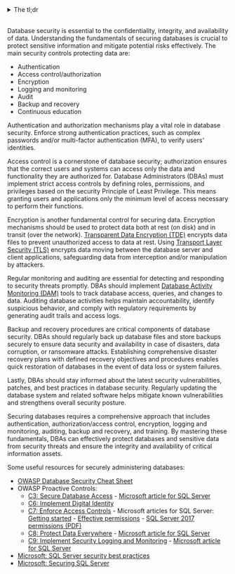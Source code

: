 <details>
  <summary> The tl;dr </summary>
  
* Disable network (TCP) access and require all access over a local socket file or named pipe.
* Configure the database to only bind on localhost.
* Restrict access to the network port to specific hosts with firewall rules.
* Place the database server in a separate subnet isolated from the application server.
* For access from an untrusted system (e.g. thick clients) always connect to the backend through an API that enforces appropriate access control. Never make direct connections.
* Implement [TLS encryption](https://cheatsheetseries.owasp.org/cheatsheets/Transport_Layer_Security_Cheat_Sheet.html):
  * Configure the database to only allow encrypted connections.
  * Install a trusted digital certificate on the server.
  * Force clients to connect using TLSv1.2+ with modern ciphers (e.g, AES-GCM or ChaCha20).
  * Force clients to verify that the digital certificate is correct.
* Configure Secure Authentication:
  * Always require authentication, including connections from the local server.
  * Use strong and unique passwords for each application or service.
  * Configure access with the [minimum permissions required](https://cheatsheetseries.owasp.org/cheatsheets/Database_Security_Cheat_Sheet.html#creating-secure-permissions).
  * For SQL Server, consider the use of [Windows or Integrated Authentication](https://docs.microsoft.com/en-us/dotnet/framework/data/adonet/sql/authentication-in-sql-server).
  * Follow standard account management processes:
    * Review accounts to ensure they are still required.
    * Review permissions regularly.
    * Remove user accounts when an application is decommissioned.
    * Change system passwords when staff leave, or there is reason to believe that they have been compromised.
* Store database credentials securely:
  * Never store credentials in the application source code.
  * Store credentials in a secrets vault or a configuration file that:
    * Is outside of the web root.
    * Can be read only by the required user(s).
    * Is not checked into source code repositories.
  * Where possible store credentials encrypted or otherwise protected using built-in functionality.
* Configure secure user account permissions
  * Employ the principle of least privilege on a granular level as needed.
  * Do not use built-in root, sa or SYS accounts.
  * Do not grant accounts administrative rights over the database instance.
  * Ensure accounts can only connect from allowed hosts (e.g. localhost or the application server).
  * The account should only access the specific database(s) it needs.
  * Use separate databases and accounts for Dev, UAT, and Prod environments.
  * Grant only required permissions on the databases; most applications only need SELECT, UPDATE and DELETE permissions.
  * The account should not be the owner of the database.
  * Avoid using database links or linked servers. Where they are required, use an account that has been granted access to only the minimum databases, tables, and system privileges required.
  * For security-critical applications, apply permissions at more granular levels:
    * Table-level permissions.
    * Column-level permissions.
    * Row-level permissions.
    * Block access to the underlying tables and require access through restricted views.
* Hardening database configurations
  * Harden the underlying operating system by using a secure baseline such as the [Microsoft Security Baselines](https://docs.microsoft.com/en-us/windows/security/threat-protection/windows-security-baselines).
  * Harden the database application:
    * Install required security updates and patches.
    * Configure database services to run under a low privileged user account.
    * Remove default accounts and databases.
    * Store transaction logs on a separate disk from the main database files.
    * Configure regular backups of the database. Ensure that the backups are protected with appropriate permissions and encrypted.

</details>

<br>

Database security is essential to the confidentiality, integrity, and availability of data. Understanding the fundamentals of securing databases is crucial to protect sensitive information and mitigate potential risks effectively. The main security controls protecting data are:

* Authentication
* Access control/authorization
* Encryption
* Logging and monitoring
* Audit
* Backup and recovery
* Continuous education

Authentication and authorization mechanisms play a vital role in database security. Enforce strong authentication practices, such as complex passwords and/or multi-factor authentication (MFA), to verify users' identities. 

Access control is a cornerstone of database security; authorization ensures that the correct users and systems can access only the data and functionality they are authorized for. Database Administrators (DBAs) must implement strict access controls by defining roles, permissions, and privileges based on the security Principle of Least Privilege. This means granting users and applications only the minimum level of access necessary to perform their functions.

Encryption is another fundamental control for securing data. Encryption mechanisms should be used to protect data both at rest (on disk) and in transit (over the network). [Transparent Data Encryption (TDE)](https://en.wikipedia.org/wiki/Transparent_data_encryption) encrypts data files to prevent unauthorized access to data at rest. Using [Transport Layer Security (TLS)](https://en.wikipedia.org/wiki/Transport_Layer_Security) encrypts data moving between the database server and client applications, safeguarding data from interception and/or manipulation by attackers.

Regular monitoring and auditing are essential for detecting and responding to security threats promptly. DBAs should implement [Database Activity Monitoring (DAM)](https://en.wikipedia.org/wiki/Database_activity_monitoring) tools to track database access, queries, and changes to data. Auditing database activities helps maintain accountability, identify suspicious behavior, and comply with regulatory requirements by generating audit trails and access logs.

Backup and recovery procedures are critical components of database security. DBAs should regularly back up database files and store backups securely to ensure data security and availability in case of disasters, data corruption, or ransomware attacks. Establishing comprehensive disaster recovery plans with defined recovery objectives and procedures enables quick restoration of databases in the event of data loss or system failures.

Lastly, DBAs should stay informed about the latest security vulnerabilities, patches, and best practices in database security. Regularly updating the database system and related software helps mitigate known vulnerabilities and strengthens overall security posture.

Securing databases requires a comprehensive approach that includes authentication, authorization/access control, encryption, logging and monitoring, auditing, backup and recovery, and training. By mastering these fundamentals, DBAs can effectively protect databases and sensitive data from security threats and ensure the integrity and availability of critical information assets.

Some useful resources for securely administering databases:

* [OWASP Database Security Cheat Sheet](https://cheatsheetseries.owasp.org/cheatsheets/Database_Security_Cheat_Sheet.html#database-configuration-and-hardening)
* OWASP Proactive Controls:
  * [C3: Secure Database Access](https://owasp.org/www-project-proactive-controls/v3/en/c3-secure-database) - [Microsoft article for SQL Server](https://learn.microsoft.com/en-us/sql/relational-databases/security/authentication-access/getting-started-with-database-engine-permissions)
  * [C6: Implement Digital Identity](https://owasp.org/www-project-proactive-controls/v3/en/c6-digital-identity.html)
  * [C7: Enforce Access Controls](https://owasp.org/www-project-proactive-controls/v3/en/c7-enforce-access-controls.html) - Microsoft articles for SQL Server: [Getting started](https://learn.microsoft.com/en-us/sql/relational-databases/security/authentication-access/getting-started-with-database-engine-permissions) - [Effective permissions](https://learn.microsoft.com/en-us/sql/relational-databases/security/authentication-access/determining-effective-database-engine-permissions) - [SQL Server 2017 permissions (PDF)](https://raw.githubusercontent.com/Microsoft/sql-server-samples/master/samples/features/security/permissions-posters/Microsoft_SQL_Server_2017_and_Azure_SQL_Database_permissions_infographic.pdf)
  * [C8: Protect Data Everywhere](https://owasp.org/www-project-proactive-controls/v3/en/c8-protect-data-everywhere.html) - [Microsoft article for SQL Server](https://learn.microsoft.com/en-us/sql/relational-databases/security/encryption/sql-server-encryption)
  * [C9: Implement Security Logging and Monitoring](https://owasp.org/www-project-proactive-controls/v3/en/c9-security-logging.html) - [Microsoft article for SQL Server](https://learn.microsoft.com/en-us/sql/relational-databases/security/auditing/sql-server-audit-database-engine)
* [Microsoft: SQL Server security best practices](https://learn.microsoft.com/en-us/sql/relational-databases/security/sql-server-security-best-practices?view=sql-server-ver16)
* [Microsoft: Securing SQL Server](https://learn.microsoft.com/en-us/sql/relational-databases/security/securing-sql-server) 
